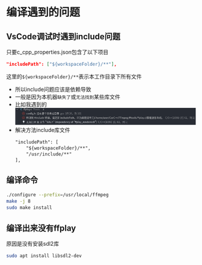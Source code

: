 # 编译遇到的问题

## VsCode调试时遇到include问题
只要c_cpp_properties.json包含了以下项目
```json
"includePath": ["${workspaceFolder}/**"],
```
这里的`${workspaceFolder}/**`表示本工作目录下所有文件

* 所以include问题应该是依赖导致  
* 一般是因为本机器`缺失了`或`无法找到`某些库文件
* 比如我遇到的
    ![alt text](img/ffplay_err1.png)
* 解决方法include库文件
    ```
    "includePath": [
        "${workspaceFolder}/**",
        "/usr/include/**"
    ],
    ```

## 编译命令
```bash
./configure --prefix=/usr/local/ffmpeg
make -j 8
sudo make install
```

## 编译出来没有ffplay
原因是没有安装sdl2库  
```bash
sudo apt install libsdl2-dev
```


